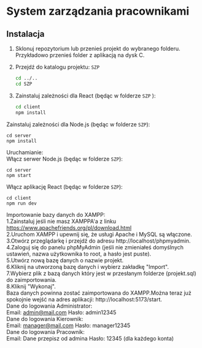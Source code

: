 # System zarządzania pracownikami
## Instalacja

1. Sklonuj repozytorium lub przenieś projekt do wybranego folderu. Przykładowo przenieś folder z aplikacją na dysk C.
2. Przejdź do katalogu projektu: `SZP` 
    ```bash
    cd ../..
    cd SZP

3. Zainstaluj zależności dla React (będąc w folderze `SZP` ):

   ```bash
   cd client
   npm install

Zainstaluj zależności dla Node.js (będąc w folderze `SZP`):


    cd server
    npm install
Uruchamianie:  
Włącz serwer Node.js (będąc w folderze `SZP`):


    cd server
    npm start


Włącz aplikację React (będąc w folderze `SZP`):


    cd client
    npm run dev

   
Importowanie bazy danych do XAMPP:  
1.Zainstaluj jeśli nie masz XAMPPA'a z linku https://www.apachefriends.org/pl/download.html  
2.Uruchom XAMPP i upewnij się, że usługi Apache i MySQL są włączone.   
3.Otwórz przeglądarkę i przejdź do adresu http://localhost/phpmyadmin.   
4.Zaloguj się do panelu phpMyAdmin (jeśli nie zmieniałeś domyślnych ustawień, nazwa użytkownika to root, a hasło jest puste).  
5.Utwórz nową bazę danych o nazwie projekt.  
6.Kliknij na utworzoną bazę danych i wybierz zakładkę "Import".  
7.Wybierz plik z bazą danych który jest w przesłanym folderze (projekt.sql) do zaimportowania.  
8.Kliknij "Wykonaj".  
Baza danych powinna zostać zaimportowana do XAMPP.Można teraz już spokojnie wejść na adres aplikacji: http://localhost:5173/start.  
Dane do logowania Administrator:  
Email: admin@mail.com Hasło: admin12345  
Dane do logowania Kierownik:   
Email: manager@mail.com Hasło: manager12345  
Dane do logowania Pracownik:  
Email: Dane przepisz od admina Hasło: 12345 (dla każdego konta)


